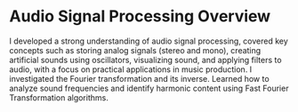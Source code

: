 <h1>
  Audio Signal Processing Overview
</h1>
I developed a strong understanding of audio signal processing, covered key concepts such as storing analog signals (stereo and mono), creating artificial sounds using oscillators, visualizing sound,
and applying filters to audio, with a focus on practical applications in music production. I investigated the Fourier transformation and its inverse. Learned how to analyze sound frequencies and
identify harmonic content using Fast Fourier Transformation algorithms.
